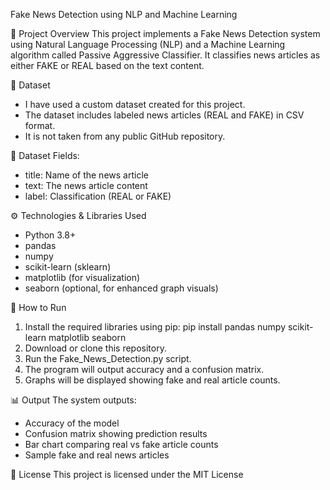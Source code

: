 Fake News Detection using NLP and Machine Learning

📌 Project Overview
This project implements a Fake News Detection system using Natural Language Processing (NLP) and a Machine Learning algorithm called Passive Aggressive Classifier. It classifies news articles as either FAKE or REAL based on the text content.


📁 Dataset
- I have used a custom dataset created for this project.
- The dataset includes labeled news articles (REAL and FAKE) in CSV format.
- It is not taken from any public GitHub repository.

📌 Dataset Fields:
- title: Name of the news article
- text: The news article content
- label: Classification (REAL or FAKE)

⚙️ Technologies & Libraries Used
- Python 3.8+
- pandas
- numpy
- scikit-learn (sklearn)
- matplotlib (for visualization)
- seaborn (optional, for enhanced graph visuals)


🚀 How to Run
1. Install the required libraries using pip:
   pip install pandas numpy scikit-learn matplotlib seaborn
2. Download or clone this repository.
3. Run the Fake_News_Detection.py script.
4. The program will output accuracy and a confusion matrix.
5. Graphs will be displayed showing fake and real article counts.


📊 Output
The system outputs:
- Accuracy of the model
- Confusion matrix showing prediction results
- Bar chart comparing real vs fake article counts
- Sample fake and real news articles

📃 License
This project is licensed under the MIT License
